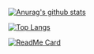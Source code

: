 
[![Anurag's github stats](https://github-readme-stats.vercel.app/api?username=shitianshiwa&show_icons=true)](https://github.com/anuraghazra/github-readme-stats)

[![Top Langs](https://github-readme-stats.vercel.app/api/top-langs/?username=shitianshiwa&layout=compact)](https://github.com/anuraghazra/github-readme-stats)

[![ReadMe Card](https://github-readme-stats.vercel.app/api/pin/?username=shitianshiwa&repo=guanjianci)](https://github.com/shitianshiwa/guanjianci)
<!--
**shitianshiwa/shitianshiwa** is a ✨ _special_ ✨ repository because its `README.md` (this file) appears on your GitHub profile.

### Hi there 👋

Here are some ideas to get you started:

- 🔭 I’m currently working on ...
- 🌱 I’m currently learning ...
- 👯 I’m looking to collaborate on ...
- 🤔 I’m looking for help with ...
- 💬 Ask me about ...
- 📫 How to reach me: ...
- 😄 Pronouns: ...
- ⚡ Fun fact: ...
-->
